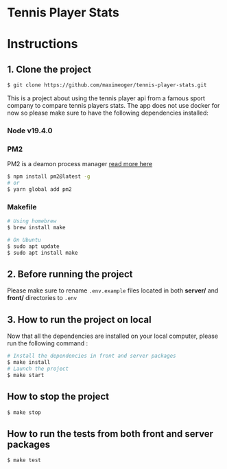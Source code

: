 # Tennis Player Stats

# Instructions

## 1. Clone the project
```bash
$ git clone https://github.com/maximeoger/tennis-player-stats.git
```

This is a project about using the tennis player api from a famous sport company to compare tennis players stats.
The app does not use docker for now so please make sure to have the following dependencies installed:

### Node v19.4.0
    
### PM2
PM2 is a deamon process manager [read more here](https://pm2.keymetrics.io/docs/usage/quick-start/)
```bash
$ npm install pm2@latest -g
# or
$ yarn global add pm2
```
### Makefile
```bash
# Using homebrew
$ brew install make

# On Ubuntu
$ sudo apt update
$ sudo apt install make
```

## 2. Before running the project

Please make sure to rename `.env.example` files located in both **server/** and **front/** directories to `.env`

## 3. How to run the project on local

Now that all the dependencies are installed on your local computer, please run the following command :
```bash
# Install the dependencies in front and server packages
$ make install
# Launch the project
$ make start
```

## How to stop the project
```bash
$ make stop
```

## How to run the tests from both front and server packages
```bash
$ make test
```
